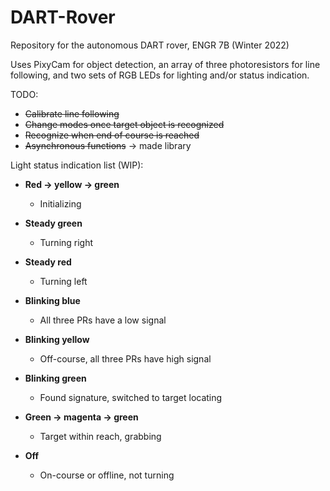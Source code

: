 # DART-Rover
Repository for the autonomous DART rover, ENGR 7B (Winter 2022)

Uses PixyCam for object detection, an array of three photoresistors for line following, and two sets of RGB LEDs for lighting and/or status indication.

TODO:
- ~~Calibrate line following~~
- ~~Change modes once target object is recognized~~
- ~~Recognize when end of course is reached~~
- ~~Asynchronous functions~~ -> made library

Light status indication list (WIP):
 - **Red -> yellow -> green**
      - Initializing

 - **Steady green**
      - Turning right

 - **Steady red**
      - Turning left

 - **Blinking blue**
      - All three PRs have a low signal

 - **Blinking yellow**
      - Off-course, all three PRs have high signal

 - **Blinking green**
      - Found signature, switched to target locating

 - **Green -> magenta -> green**
      - Target within reach, grabbing

 - **Off**
      - On-course or offline, not turning
